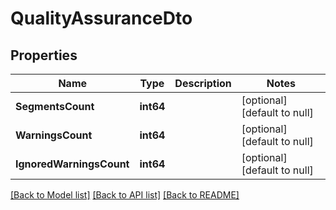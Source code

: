 # QualityAssuranceDto

## Properties
Name | Type | Description | Notes
------------ | ------------- | ------------- | -------------
**SegmentsCount** | **int64** |  | [optional] [default to null]
**WarningsCount** | **int64** |  | [optional] [default to null]
**IgnoredWarningsCount** | **int64** |  | [optional] [default to null]

[[Back to Model list]](../README.md#documentation-for-models) [[Back to API list]](../README.md#documentation-for-api-endpoints) [[Back to README]](../README.md)



